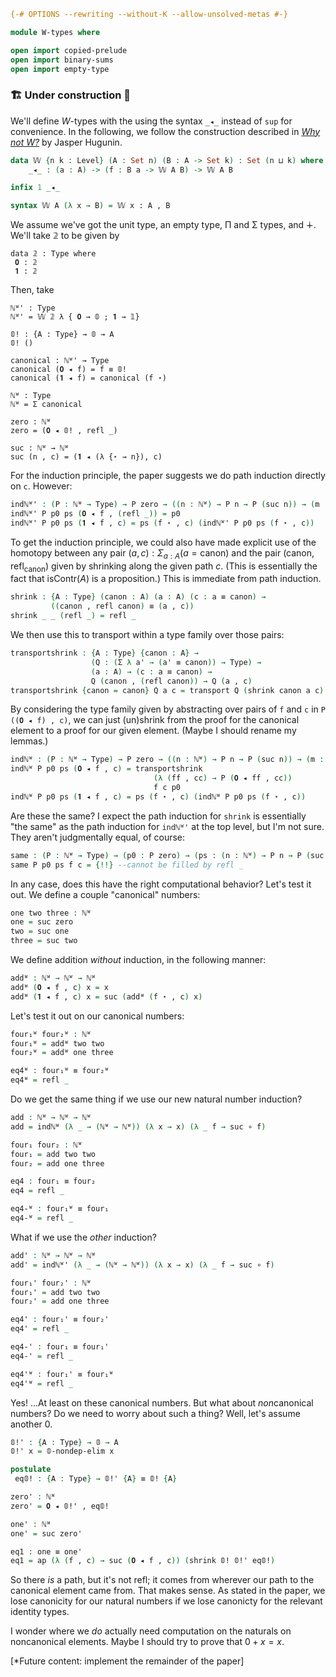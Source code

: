 ```agda
{-# OPTIONS --rewriting --without-K --allow-unsolved-metas #-}

module W-types where

open import copied-prelude
open import binary-sums
open import empty-type

```
### 🏗 Under construction 🚧

We'll define $W$-types with the using the syntax `_◂_` instead of `sup` for convenience. In the following, we follow the construction described in [*Why not W?*](https://jashug.github.io/papers/whynotw.pdf) by Jasper Hugunin.

```agda
data 𝕎 {n k : Level} (A : Set n) (B : A -> Set k) : Set (n ⊔ k) where
    _◂_ : (a : A) -> (f : B a -> 𝕎 A B) -> 𝕎 A B

infix 1 _◂_

syntax 𝕎 A (λ x → B) = 𝕎 x ꞉ A , B
```
We assume we've got the unit type, an empty type, Π and Σ types, and ∔. We'll take 𝟚 to be given by

```
data 𝟚 : Type where
 𝟎 : 𝟚
 𝟏 : 𝟚
```

Then, take
```
ℕᵂ' : Type
ℕᵂ' = 𝕎 𝟚 λ { 𝟎 → 𝟘 ; 𝟏 → 𝟙}

𝟘! : {A : Type} → 𝟘 → A
𝟘! ()

canonical : ℕᵂ' → Type
canonical (𝟎 ◂ f) = f ≡ 𝟘!
canonical (𝟏 ◂ f) = canonical (f ⋆)

ℕᵂ : Type
ℕᵂ = Σ canonical

zero : ℕᵂ
zero = (𝟎 ◂ 𝟘! , refl _)

suc : ℕᵂ → ℕᵂ
suc (n , c) = (𝟏 ◂ (λ {⋆ → n}), c)
```
For the induction principle, the paper suggests we do path induction directly on `c`. However:
```agda
indℕᵂ' : (P : ℕᵂ → Type) → P zero → ((n : ℕᵂ) → P n → P (suc n)) → (m : ℕᵂ) → P m
indℕᵂ' P p0 ps (𝟎 ◂ f , (refl _)) = p0
indℕᵂ' P p0 ps (𝟏 ◂ f , c) = ps (f ⋆ , c) (indℕᵂ' P p0 ps (f ⋆ , c))
```

To get the induction principle, we could also have made explicit use of the homotopy between any pair $(a , c) : \Sigma_{a : A} (a = \text{canon})$ and the pair $(\text{canon}, \text{refl}_\text{canon})$ given by shrinking along the given path $c$. (This is essentially the fact that $\text{isContr}(A)$ is a proposition.) This is immediate from path induction.
```agda
shrink : {A : Type} (canon : A) (a : A) (c : a ≡ canon) →
         ((canon , refl canon) ≡ (a , c))
shrink _ _ (refl _) = refl _
```
We then use this to transport within a type family over those pairs:
```agda
transportshrink : {A : Type} {canon : A} →
                  (Q : (Σ λ a' → (a' ≡ canon)) → Type) →
                  (a : A) → (c : a ≡ canon) →
                  Q (canon , (refl canon)) → Q (a , c)
transportshrink {canon = canon} Q a c = transport Q (shrink canon a c)
```
By considering the type family given by abstracting over pairs of `f` and `c` in `P ((𝟎 ◂ f) , c)`, we can just (un)shrink from the proof for the canonical element to a proof for our given element. (Maybe I should rename my lemmas.)
```agda
indℕᵂ : (P : ℕᵂ → Type) → P zero → ((n : ℕᵂ) → P n → P (suc n)) → (m : ℕᵂ) → P m
indℕᵂ P p0 ps (𝟎 ◂ f , c) = transportshrink
                                (λ (ff , cc) → P (𝟎 ◂ ff , cc))
                                f c p0
indℕᵂ P p0 ps (𝟏 ◂ f , c) = ps (f ⋆ , c) (indℕᵂ P p0 ps (f ⋆ , c))
```
Are these the same? I expect the path induction for `shrink` is essentially "the same" as the path induction for `indℕᵂ'` at the top level, but I'm not sure. They aren't judgmentally equal, of course:
```agda
same : (P : ℕᵂ → Type) → (p0 : P zero) → (ps : (n : ℕᵂ) → P n → P (suc n)) → (f : 𝟘 → ℕᵂ') → (c : canonical (𝟎 ◂ f)) → indℕᵂ P p0 ps (𝟎 ◂ f , c) ≡ indℕᵂ' P p0 ps (𝟎 ◂ f , c)
same P p0 ps f c = {!!} --cannot be filled by refl _
```
In any case, does this have the right computational behavior? Let's test it out. We define a couple "canonical" numbers:
```agda
one two three : ℕᵂ
one = suc zero
two = suc one
three = suc two
```
We define addition *without* induction, in the following manner:
```agda
addᵂ : ℕᵂ → ℕᵂ → ℕᵂ
addᵂ (𝟎 ◂ f , c) x = x
addᵂ (𝟏 ◂ f , c) x = suc (addᵂ (f ⋆ , c) x)
```
Let's test it out on our canonical numbers:
```agda
four₁ᵂ four₂ᵂ : ℕᵂ
four₁ᵂ = addᵂ two two
four₂ᵂ = addᵂ one three

eq4ᵂ : four₁ᵂ ≡ four₂ᵂ
eq4ᵂ = refl _
```
Do we get the same thing if we use our new natural number induction?
```agda
add : ℕᵂ → ℕᵂ → ℕᵂ
add = indℕᵂ (λ _ → (ℕᵂ → ℕᵂ)) (λ x → x) (λ _ f → suc ∘ f)

four₁ four₂ : ℕᵂ
four₁ = add two two
four₂ = add one three

eq4 : four₁ ≡ four₂
eq4 = refl _

eq4-ᵂ : four₁ᵂ ≡ four₁
eq4-ᵂ = refl _
```
What if we use the *other* induction?
```agda
add' : ℕᵂ → ℕᵂ → ℕᵂ
add' = indℕᵂ' (λ _ → (ℕᵂ → ℕᵂ)) (λ x → x) (λ _ f → suc ∘ f)

four₁' four₂' : ℕᵂ
four₁' = add two two
four₂' = add one three

eq4' : four₁' ≡ four₂'
eq4' = refl _

eq4-' : four₁ ≡ four₁'
eq4-' = refl _

eq4'ᵂ : four₁' ≡ four₁ᵂ
eq4'ᵂ = refl _
```
Yes! ...At least on these canonical numbers. But what about *non*canonical numbers? Do we need to worry about such a thing? Well, let's assume another 0.
```agda
𝟘!' : {A : Type} → 𝟘 → A
𝟘!' x = 𝟘-nondep-elim x

postulate
 eq𝟘! : {A : Type} → 𝟘!' {A} ≡ 𝟘! {A}

zero' : ℕᵂ
zero' = 𝟎 ◂ 𝟘!' , eq𝟘!

one' : ℕᵂ
one' = suc zero'

eq1 : one ≡ one'
eq1 = ap (λ (f , c) → suc (𝟎 ◂ f , c)) (shrink 𝟘! 𝟘!' eq𝟘!)
```
So there *is* a path, but it's not refl; it comes from wherever our path to the canonical element came from. That makes sense. As stated in the paper, we lose canonicity for our natural numbers if we lose canonicty for the relevant identity types.

I wonder where we *do* actually need computation on the naturals on noncanonical elements. Maybe I should try to prove that $0 + x = x$.

[*Future content: implement the remainder of the paper]







